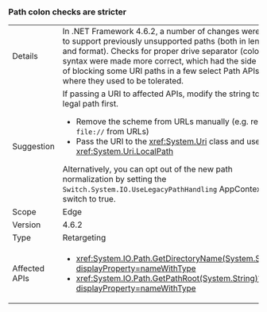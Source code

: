 ### Path colon checks are stricter


|   |   |
|---|---|
|Details|In .NET Framework 4.6.2, a number of changes were made to support previously unsupported paths (both in length and format). Checks for proper drive separator (colon) syntax were made more correct, which had the side effect of blocking some URI paths in a few select Path APIs where they used to be tolerated.|
|Suggestion|If passing a URI to affected APIs, modify the string to be a legal path first.<ul><li>Remove the scheme from URLs manually (e.g. remove <code>file://</code> from URLs)</li><li>Pass the URI to the <xref:System.Uri> class and use <xref:System.Uri.LocalPath></li></ul>Alternatively, you can opt out of the new path normalization by setting the <code>Switch.System.IO.UseLegacyPathHandling</code> AppContext switch to true.|
|Scope|Edge|
|Version|4.6.2|
|Type|Retargeting|
|Affected APIs|<ul><li><xref:System.IO.Path.GetDirectoryName(System.String)?displayProperty=nameWithType></li><li><xref:System.IO.Path.GetPathRoot(System.String)?displayProperty=nameWithType></li></ul>|

